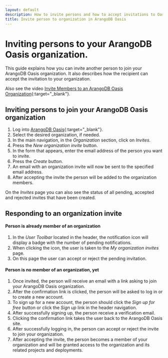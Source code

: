 ```yaml
---
layout: default
description: How to invite persons and how to accept invitations to Oasis organizations
title: Invite person to organization in ArangoDB Oasis  
---
```

# Inviting persons to your ArangoDB Oasis organization.

This guide explains how you can invite another person to join your
ArangoDB Oasis organization.  It also describes how the recipient can accept
the invitation to your organization.

Also see the video
[Invite Members to an ArangoDB Oasis Organization](https://www.youtube.com/watch?v=lqGgmuNHRQQ&list=PL0tn-TSss6NWH3DNyF96Zbz8LQ0OaFmvS&index=8&t=0s){:target="_blank"}.

## Inviting persons to join your ArangoDB Oasis organization

1. Log into [ArangoDB Oasis](https://cloud.arangodb.com){:target="_blank"}.
2. Select the desired organization, if needed.
3. In the main navigation, in the _Organization_ section, click on _Invites_.
4. Press the _New organization invite_ button.
5. In the form that appears, enter the email address of the person you want
   to invite.
6. Press the _Create_ button.
7. An email with an organization invite will now be sent to the specified
   email address.
8. After accepting the invite the person will be added to the organization
   members.

On the _Invites_ page you can also see the status of all pending, accepted and
rejected invites that have been created.

## Responding to an organization invite

#### Person is already member of an organization

1. In the _User Toolbar_ located in the header, the notification icon will
   display a badge with the number of pending notifications.
2. When clicking the icon, the user is taken to the
   _My organization invites_ page.
3. On this page the user can accept or reject the pending invitation.

#### Person is no member of an organization, yet

1. Once invited, the person will receive an email with a link asking to join
   your ArangoDB Oasis organization.
2. After the confirmation link is clicked, the person will be asked to log in
   or to create a new account.
3. To sign up for a new account, the person should click the
   _Sign up for free_ button or click the _Sign up_ link in the header navigation.
4. After successfully signing up, the person receive a verification email.
5. Clicking the confirmation link takes the user back to the ArangoDB Oasis site.
6. After successfully logging in, the person can accept or reject the invite to
   join your organization.
7. After accepting the invite, the person becomes a member of your organization
   and will be granted access to the organization and its related projects and
   deployments.
